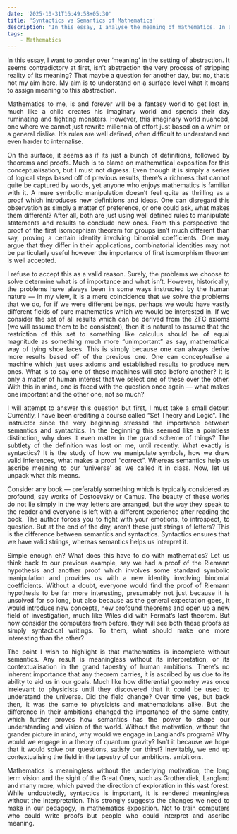 ```yaml
---
date: '2025-10-31T16:49:58+05:30'
title: 'Syntactics vs Semantics of Mathematics'
description: 'In this essay, I analyse the meaning of mathematics. In a system where the syntactics - methodology of rigor and proofs is given the most importance, where does the semantics lie?'
tags:
    - Mathematics
---
```


<div style="text-align: justify;">

In this essay, I want to ponder over ‘meaning’ in the setting of abstraction. It seems contradictory at first, isn’t abstraction the very process of stripping reality of its meaning? That maybe a question for another day, but no, that’s not my aim here. My aim is to understand on a surface level what it means to assign meaning to this abstraction. 

Mathematics to me, is and forever will be a fantasy world to get lost in, much like a child creates his imaginary world and spends their day ruminating and fighting monsters. However, this imaginary world nuanced, one where we cannot just rewrite millennia of effort just based on a whim or a general dislike. It’s rules are well defined, often difficult to understand and even harder to internalise. 

On the surface, it seems as if its just a bunch of definitions, followed by theorems and proofs. Much is to blame on mathematical exposition for this conceptualisation, but I must not digress. Even though it is simply a series of logical steps based off of previous results, there’s a richness that cannot quite be captured by words, yet anyone who enjoys mathematics is familiar with it. A mere symbolic manipulation doesn’t feel quite as thrilling as a proof which introduces new definitions and ideas. One can disregard this observation as simply a matter of preference, or one could ask, what makes them different? After all, both are just using well defined rules to manipulate statements and results to conclude new ones. From this perspective the proof of the first isomorphism theorem for groups isn’t much different than say, proving a certain identity involving binomial coefficients. One may argue that they differ in their applications, combinatorial identities may not be particularly useful however the importance of first isomorphism theorem is well accepted. 

I refuse to accept this as a valid reason. Surely, the problems we choose to solve determine what is of importance and what isn’t. However, historically, the problems have always been in some ways instructed by the human nature — in my view, it is a mere coincidence that we solve the problems that we do, for if we were different beings, perhaps we would have vastly different fields of pure mathematics which we would be interested in. If we consider the set of all results which can be derived from the ZFC axioms (we will assume them to be consistent), then it is natural to assume that the restriction of this set to something like calculus should be of equal magnitude as something much more “unimportant” as say, mathematical way of tying shoe laces. This is simply because one can always derive more results based off of the previous one. One can conceptualise a machine which just uses axioms and established results to produce new ones. What is to say one of these machines will stop before another? It is only a matter of human interest that we select one of these over the other. With this in mind, one is faced with the question once again — what makes one important and the other one, not so much? 

I will attempt to answer this question but first, I must take a small detour. Currently, I have been crediting a course called “Set Theory and Logic”. The instructor since the very beginning stressed the importance between semantics and syntactics. In the beginning this seemed like a pointless distinction, why does it even matter in the grand scheme of things? The subtlety of the definition was lost on me, until recently. What exactly is syntactics? It is the study of how we manipulate symbols, how we draw valid inferences, what makes a proof “correct”. Whereas semantics help us ascribe meaning to our ‘universe’ as we called it in class. Now, let us unpack what this means. 

Consider any book — preferably something which is typically considered as profound, say works of Dostoevsky or Camus. The beauty of these works do not lie simply in the way letters are arranged, but the way they speak to the reader and everyone is left with a different experience after reading the book. The author forces you to fight with your emotions, to introspect, to question. But at the end of the day, aren’t these just strings of letters? This is the difference between semantics and syntactics. Syntactics ensures that we have valid strings, whereas semantics helps us interpret it. 

Simple enough eh? What does this have to do with mathematics? Let us think back to our previous example, say we had a proof of the Riemann hypothesis and another proof which involves some standard symbolic manipulation and provides us with a new identity involving binomial coefficients. Without a doubt, everyone would find the proof of Riemann hypothesis to be far more interesting, presumably not just because it is unsolved for so long, but also because as the general expectation goes, it would introduce new concepts, new profound theorems and open up a new field of investigation, much like Wiles did with Fermat’s last theorem. But now consider the computers from before, they will see both these proofs as simply syntactical writings. To them, what should make one more interesting than the other? 

The point I wish to highlight is that mathematics is incomplete without semantics. Any result is meaningless without its interpretation, or its contextualisation in the grand tapestry of human ambitions. There’s no inherent importance that any theorem carries, it is ascribed by us due to its ability to aid us in our goals. Much like how differential geometry was once irrelevant to physicists until they discovered that it could be used to understand the universe. Did the field change? Over time yes, but back then, it was the same to physicists and mathematicians alike. But the difference in their ambitions changed the importance of the same entity, which further proves how semantics has the power to shape our understanding and vision of the world. Without the motivation, without the grander picture in mind, why would we engage in Langland’s program? Why would we engage in a theory of quantum gravity? Isn’t it because we hope that it would solve our questions, satisfy our thirst? Inevitably, we end up contextualising the field in the tapestry of our ambitions. ambitions. 

Mathematics is meaningless without the underlying motivation, the long term vision and the sight of the Great Ones, such as Grothendiek, Langland and many more, which paved the direction of exploration in this vast forest. While undoubtedly, syntactics is important, it is rendered meaningless without the interpretation. This strongly suggests the changes we need to make in our pedagogy, in mathematics exposition. Not to train computers who could write proofs but people who could interpret and ascribe meaning.

</div>